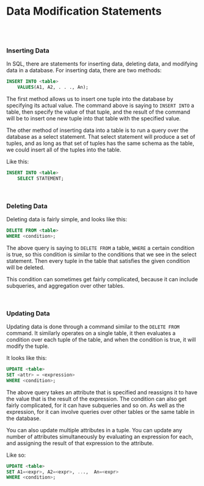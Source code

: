 # Data Modification Statements

<br>
<br>

### Inserting Data

In SQL, there are statements for inserting data, deleting data, and modifying data in a database. For inserting data, there are two methods:

```sql
INSERT INTO <table>
    VALUES(A1, A2, . . ., An);
```

The first method allows us to insert one tuple into the database by specifying its actual value. The command above is saying to `INSERT INTO` a table, then specify the value of that tuple, and the result of the command will be to insert one new tuple into that table with the specified value.

The other method of inserting data into a table is to run a query over the database as a select statement. That select statement will produce a set of tuples, and as long as that set of tuples has the same schema as the table, we could insert all of the tuples into the table.

Like this:

```sql
INSERT INTO <table>
    SELECT STATEMENT;
```

<br>

### Deleting Data

Deleting data is fairly simple, and looks like this:

```sql
DELETE FROM <table>
WHERE <condition>;
```

The above query is saying to `DELETE FROM` a table, `WHERE` a certain condition is true, so this condition is similar to the conditions that we see in the select statement. Then every tuple in the table that satisfies the given condition will be deleted.

This condition can sometimes get fairly complicated, because it can include subqueries, and aggregation over other tables.

<br>

### Updating Data

Updating data is done through a command similar to the `DELETE FROM` command. It similarly operates on a single table, it then evaluates a condition over each tuple of the table, and when the condition is true, it will modify the tuple.

It looks like this:

```sql
UPDATE <table>
SET <attr> = <expression>
WHERE <condition>;
```

The above query takes an attribute that is specified and reassigns it to have the value that is the result of the expression. The condition can also get fairly complicated, for it can have subqueries and so on. As well as the expression, for it can involve queries over other tables or the same table in the database.

You can also update multiple attributes in a tuple. You can update any number of attributes simultaneously by evaluating an expression for each, and assigning the result of that expression to the attribute.

Like so:

```sql
UPDATE <table>
SET A1=<expr>, A2=<expr>, ...,  An=<expr>
WHERE <condition>;
```
